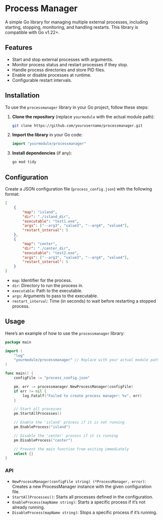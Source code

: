 # Process Manager

A simple Go library for managing multiple external processes, including starting, stopping, monitoring, and handling restarts. This library is compatible with Go v1.22+.

## Features

- Start and stop external processes with arguments.
- Monitor process status and restart processes if they stop.
- Handle process directories and store PID files.
- Enable or disable processes at runtime.
- Configurable restart intervals.

## Installation

To use the `processmanager` library in your Go project, follow these steps:

1. **Clone the repository** (replace `yourmodule` with the actual module path):

   ```bash
   git clone https://github.com/yourusername/processmanager.git
   ```

2. **Import the library** in your Go code:

   ```go
   import "yourmodule/processmanager"
   ```

3. **Install dependencies** (if any):

   ```bash
   go mod tidy
   ```

## Configuration

Create a JSON configuration file (`process_config.json`) with the following format:

```json
[
    {
        "map": "island",
        "dir": "./island_dir",
        "executable": "test1.exe",
        "args": ["--arg3", "value3", "--arg4", "value4"],
        "restart_interval": 5
    },
    {
        "map": "center",
        "dir": "./center_dir",
        "executable": "test2.exe",
        "args": ["--arg3", "value3", "--arg4", "value4"],
        "restart_interval": 5
    }
]
```

- `map`: Identifier for the process.
- `dir`: Directory to run the process in.
- `executable`: Path to the executable.
- `args`: Arguments to pass to the executable.
- `restart_interval`: Time (in seconds) to wait before restarting a stopped process.

## Usage

Here’s an example of how to use the `processmanager` library:

```go
package main

import (
    "log"
    "yourmodule/processmanager" // Replace with your actual module path
)

func main() {
    configFile := "process_config.json"

    pm, err := processmanager.NewProcessManager(configFile)
    if err != nil {
        log.Fatalf("Failed to create process manager: %v", err)
    }

    // Start all processes
    pm.StartAllProcesses()

    // Enable the 'island' process if it is not running
    pm.EnableProcess("island")

    // Disable the 'center' process if it is running
    pm.DisableProcess("center")

    // Prevent the main function from exiting immediately
    select {}
}
```

### API

- `NewProcessManager(configFile string) (*ProcessManager, error)`: Creates a new ProcessManager instance with the given configuration file.
- `StartAllProcesses()`: Starts all processes defined in the configuration.
- `EnableProcess(mapName string)`: Starts a specific process if it’s not already running.
- `DisableProcess(mapName string)`: Stops a specific process if it’s running.
